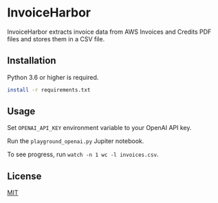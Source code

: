 # InvoiceHarbor

InvoiceHarbor extracts invoice data from AWS Invoices and Credits PDF files and stores them in a CSV file.

## Installation

Python 3.6 or higher is required.

```bash
install -r requirements.txt
```

## Usage

Set `OPENAI_API_KEY` environment variable to your OpenAI API key.

Run the `playground_openai.py` Jupiter notebook.

To see progress, run `watch -n 1 wc -l invoices.csv`.

## License

[MIT](https://choosealicense.com/licenses/mit/)
